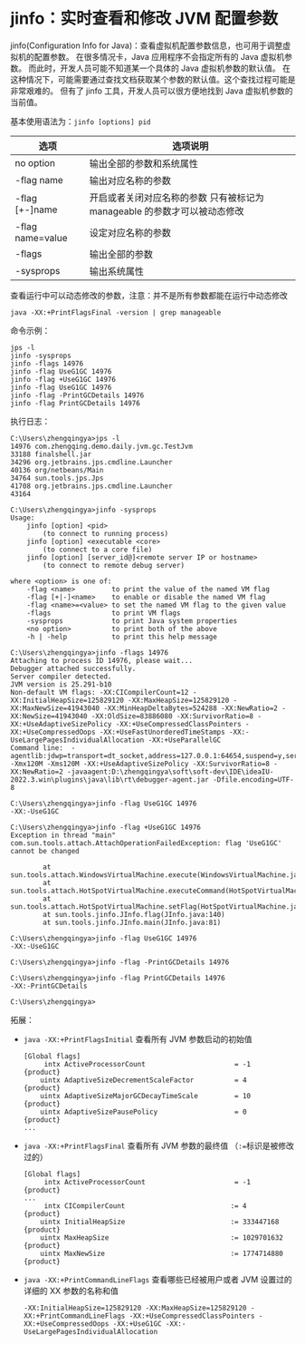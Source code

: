 # jinfo：实时查看和修改 JVM 配置参数

jinfo(Configuration Info for Java)：查看虚拟机配置参数信息，也可用于调整虚拟机的配置参数。
在很多情况卡，Java 应用程序不会指定所有的 Java 虚拟机参数。
而此时，开发人员可能不知道某一个具体的 Java 虚拟机参数的默认值。
在这种情况下，可能需要通过查找文档获取某个参数的默认值。这个查找过程可能是非常艰难的。
但有了 jinfo 工具，开发人员可以很方便地找到 Java 虚拟机参数的当前值。

基本使用语法为：`jinfo [options] pid`

| 选项               | 选项说明                                        |
|------------------|---------------------------------------------|
| no option        | 输出全部的参数和系统属性                                |
| -flag name       | 输出对应名称的参数                                   |
| -flag [+-]name   | 开启或者关闭对应名称的参数 只有被标记为 manageable 的参数才可以被动态修改 |
| -flag name=value | 设定对应名称的参数                                   |
| -flags           | 输出全部的参数                                     |
| -sysprops        | 输出系统属性                                      |

查看运行中可以动态修改的参数，注意：并不是所有参数都能在运行中动态修改

```shell
java -XX:+PrintFlagsFinal -version | grep manageable
```

命令示例：

```shell
jps -l
jinfo -sysprops
jinfo -flags 14976
jinfo -flag UseG1GC 14976
jinfo -flag +UseG1GC 14976
jinfo -flag UseG1GC 14976
jinfo -flag -PrintGCDetails 14976
jinfo -flag PrintGCDetails 14976
```

执行日志：

```shell
C:\Users\zhengqingya>jps -l
14976 com.zhengqing.demo.daily.jvm.gc.TestJvm
33188 finalshell.jar
34296 org.jetbrains.jps.cmdline.Launcher
40136 org/netbeans/Main
34764 sun.tools.jps.Jps
41708 org.jetbrains.jps.cmdline.Launcher
43164

C:\Users\zhengqingya>jinfo -sysprops
Usage:
    jinfo [option] <pid>
        (to connect to running process)
    jinfo [option] <executable <core>
        (to connect to a core file)
    jinfo [option] [server_id@]<remote server IP or hostname>
        (to connect to remote debug server)

where <option> is one of:
    -flag <name>         to print the value of the named VM flag
    -flag [+|-]<name>    to enable or disable the named VM flag
    -flag <name>=<value> to set the named VM flag to the given value
    -flags               to print VM flags
    -sysprops            to print Java system properties
    <no option>          to print both of the above
    -h | -help           to print this help message

C:\Users\zhengqingya>jinfo -flags 14976
Attaching to process ID 14976, please wait...
Debugger attached successfully.
Server compiler detected.
JVM version is 25.291-b10
Non-default VM flags: -XX:CICompilerCount=12 -XX:InitialHeapSize=125829120 -XX:MaxHeapSize=125829120 -XX:MaxNewSize=41943040 -XX:MinHeapDeltaBytes=524288 -XX:NewRatio=2 -XX:NewSize=41943040 -XX:OldSize=83886080 -XX:SurvivorRatio=8 -XX:+UseAdaptiveSizePolicy -XX:+UseCompressedClassPointers -XX:+UseCompressedOops -XX:+UseFastUnorderedTimeStamps -XX:-UseLargePagesIndividualAllocation -XX:+UseParallelGC
Command line:  -agentlib:jdwp=transport=dt_socket,address=127.0.0.1:64654,suspend=y,server=n -Xmx120M -Xms120M -XX:+UseAdaptiveSizePolicy -XX:SurvivorRatio=8 -XX:NewRatio=2 -javaagent:D:\zhengqingya\soft\soft-dev\IDE\ideaIU-2022.3.win\plugins\java\lib\rt\debugger-agent.jar -Dfile.encoding=UTF-8

C:\Users\zhengqingya>jinfo -flag UseG1GC 14976
-XX:-UseG1GC

C:\Users\zhengqingya>jinfo -flag +UseG1GC 14976
Exception in thread "main" com.sun.tools.attach.AttachOperationFailedException: flag 'UseG1GC' cannot be changed

        at sun.tools.attach.WindowsVirtualMachine.execute(WindowsVirtualMachine.java:117)
        at sun.tools.attach.HotSpotVirtualMachine.executeCommand(HotSpotVirtualMachine.java:261)
        at sun.tools.attach.HotSpotVirtualMachine.setFlag(HotSpotVirtualMachine.java:234)
        at sun.tools.jinfo.JInfo.flag(JInfo.java:140)
        at sun.tools.jinfo.JInfo.main(JInfo.java:81)

C:\Users\zhengqingya>jinfo -flag UseG1GC 14976
-XX:-UseG1GC

C:\Users\zhengqingya>jinfo -flag -PrintGCDetails 14976

C:\Users\zhengqingya>jinfo -flag PrintGCDetails 14976
-XX:-PrintGCDetails

C:\Users\zhengqingya>
```

拓展：

- `java -XX:+PrintFlagsInitial` 查看所有 JVM 参数启动的初始值
  ```shell
  [Global flags]
       intx ActiveProcessorCount                      = -1                                  {product}
      uintx AdaptiveSizeDecrementScaleFactor          = 4                                   {product}
      uintx AdaptiveSizeMajorGCDecayTimeScale         = 10                                  {product}
      uintx AdaptiveSizePausePolicy                   = 0                                   {product}
  ...
  ```
- `java -XX:+PrintFlagsFinal` 查看所有 JVM 参数的最终值 （`:=`标识是被修改过的）
  ```shell
  [Global flags]
       intx ActiveProcessorCount                      = -1                                  {product}
  ...
       intx CICompilerCount                          := 4                                   {product}
      uintx InitialHeapSize                          := 333447168                           {product}
      uintx MaxHeapSize                              := 1029701632                          {product}
      uintx MaxNewSize                               := 1774714880                          {product}
  ```
- `java -XX:+PrintCommandLineFlags` 查看哪些已经被用户或者 JVM 设置过的详细的 XX 参数的名称和值
  ```shell
  -XX:InitialHeapSize=125829120 -XX:MaxHeapSize=125829120 -XX:+PrintCommandLineFlags -XX:+UseCompressedClassPointers -XX:+UseCompressedOops -XX:+UseG1GC -XX:-UseLargePagesIndividualAllocation
  ```
